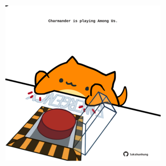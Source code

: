 <!-- built at 15/08/2021, 22:01:52 UTC -->
<p align="center">
  <img width="500" height="500" src="./ReadmeImage.svg">
</p>
